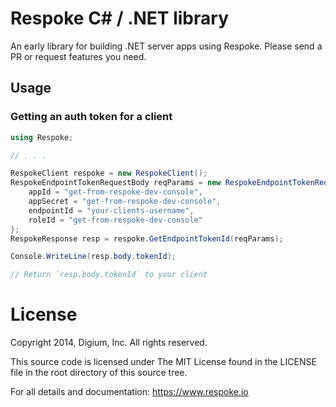 # Respoke C# / .NET library

An early library for building .NET server apps using Respoke. Please send a PR or request features you need.

## Usage

### Getting an auth token for a client

```csharp
using Respoke;

// . . .

RespokeClient respoke = new RespokeClient();
RespokeEndpointTokenRequestBody reqParams = new RespokeEndpointTokenRequestBody () {
    appId = "get-from-respoke-dev-console",
    appSecret = "get-from-respoke-dev-console",
    endpointId = "your-clients-username",
    roleId = "get-from-respoke-dev-console"
};
RespokeResponse resp = respoke.GetEndpointTokenId(reqParams);

Console.WriteLine(resp.body.tokenId);

// Return `resp.body.tokenId` to your client
```

# License

Copyright 2014, Digium, Inc. All rights reserved.

This source code is licensed under The MIT License found in the LICENSE file in the root directory of this source tree.

For all details and documentation: https://www.respoke.io
